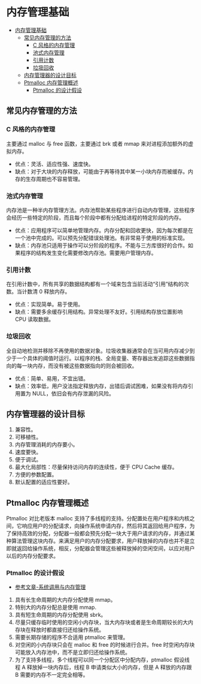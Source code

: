 # 内存管理基础

- [内存管理基础](#内存管理基础)
  - [常见内存管理的方法](#常见内存管理的方法)
    - [C 风格的内存管理](#c-风格的内存管理)
    - [池式内存管理](#池式内存管理)
    - [引用计数](#引用计数)
    - [垃圾回收](#垃圾回收)
  - [内存管理器的设计目标](#内存管理器的设计目标)
  - [Ptmalloc 内存管理概述](#ptmalloc-内存管理概述)
    - [Ptmalloc 的设计假设](#ptmalloc-的设计假设)

## 常见内存管理的方法

### C 风格的内存管理

主要通过 malloc 与 free 函数，主要通过 brk 或者 mmap 来对进程添加额外的虚拟内存。

- 优点：灵活、适应性强、速度快。
- 缺点：对于大块的内存释放，可能由于再等待其中某一小块内存而被缓存。内存的生存周期也不容易管理。

### 池式内存管理

内存池是一种半内存管理方法。内存池帮助某些程序进行自动内存管理，这些程序会经历一些特定的阶段，而且每个阶段中都有分配给进程的特定阶段的内存。

- 优点：应用程序可以简单地管理内存。内存分配和回收更快，因为每次都是在一个池中完成的。可以预先分配错误处理池。有非常易于使用的标准实现。
- 缺点：内存池只适用于操作可以分阶段的程序。不能与三方库很好的合作。如果程序的结构发生变化需要修改内存池。需要用户管理内存。

### 引用计数

在引用计数中，所有共享的数据结构都有一个域来包含当前活动“引用”结构的次数。当计数清 0 释放内存。

- 优点：实现简单。易于使用。
- 缺点：需要多余缓存引用结构。异常处理不友好。引用结构存放位置影响 CPU 读取数据。

### 垃圾回收

全自动地检测并移除不再使用的数据对象。垃圾收集器通常会在当可用内存减少到少于一个具体的阈值时运行。以程序的栈、全局变量、寄存器出发追踪这些数据指向的每一块内存，而没有被这些数据指向的则会被回收。

- 优点：简单、易用，不宜出错。
- 缺点：效率低，用户没法指定释放内存，出错后调试困难，如果没有将内存引用置为 NULL，依旧会有内存泄漏的风险。

## 内存管理器的设计目标

1. 兼容性。
2. 可移植性。
3. 内存管理消耗的内存要小。
4. 速度要快。
5. 便于调试。
6. 最大化局部性：尽量保持访问内存的连续性，便于 CPU Cache 缓存。
7. 方便的参数配置。
8. 默认配置的适应性要好。

## Ptmalloc 内存管理概述

Ptmalloc 对比老版本 malloc 支持了多线程的支持。分配置处在用户程序和内核之间，它响应用户的分配请求，向操作系统申请内存，然后将其返回给用户程序，为了保持高效的分配，分配器一般都会预先分配一块大于用户请求的内存，并通过某种算法管理这块内存。来满足用户的内存分配要求，用户释放掉的内存也并不是立即就返回给操作系统，相反，分配器会管理这些被释放掉的空闲空间，以应对用户以后的内存分配要求。

### Ptmalloc 的设计假设

- [参考文章-系统调用与内存管理](https://blog.csdn.net/apollon_krj/article/details/54565768)

1. ​​具有长生命周期的大内存分配使用 mmap。
2. 特别大的内存分配总是使用 mmap.
3. 具有短生命周期的内存分配使用 sbrk。
4. 尽量只缓存临时使用的空闲小内存块，当大内存块或者是生命周期较长的大内存块在释放时都直接归还给操作系统。
5. 需要长期存储的程序不合适用 ptmalloc 来管理。
6. 对空闲的小内存块只会在 malloc 和 free 的时候进行合并。free 时空闲内存块可能放入内存池中，而不是立即归还给操作系统。
7. 为了支持多线程，多个线程可以同一个分配区中分配内存，ptmalloc 假设线程 A 释放掉一块内存后，线程 B 申请类似大小的内存，但是 A 释放的内存跟 B 需要的内存不一定完全相等。

